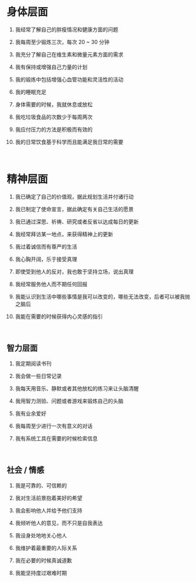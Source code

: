 # 身体层面

1. 我经常了解自己的胖瘦情况和健康方面的问题    

2. 我每周至少锻炼三次，每次 20 ~ 30 分钟

3. 我充分了解自己在维生素和微量元素方面的需求

4. 我有保持或增强自己力量的计划

5. 我的锻炼中包括增强心血管功能和灵活性的活动

6. 我的睡眠充足

7. 身体需要的时候，我就休息或放松

8. 我吃垃圾食品的次数少于每周两次

9. 我应付压力的方法是积极而有效的

10. 我的日常饮食基于科学而且能满足我日常的需要

<br>

# 精神层面

1. 我已确定了自己的价值观，据此规划生活并付诸行动

2. 我已制定了使命宣言，据此确定有关自己生活的愿景

3. 我已通过深思、祈祷、研究或者反省以达成每日的更新

4. 我经常拜访某一地点，来获得精神上的更新

5. 我过着诚信而有尊严的生活

6. 我心胸开阔，乐于接受真理

7. 即使受到他人的反对，我也敢于坚持立场，说出真理

8. 我经常服务他人而不期任何回报

9. 我能认识到生活中哪些事情是我可以改变的，哪些无法改变，后者可以被我抛之脑后

10. 我能在需要的时候获得内心灵感的指引

<br> 

## 智力层面

1. 我定期阅读书刊

2. 我会做一些日常记录

3. 我每天用音乐、静默或者其他放松的练习来让头脑清醒

4. 我用智力测验、问题或者游戏来锻炼自己的头脑

5. 我有业余爱好

6. 我每周至少进行一次有意义的对话

7. 我有系统工具在需要的时候检索信息

<br>

## 社会 / 情感

1. 我是可靠的、可信赖的

2. 我对生活前景抱着美好的希望

3. 我会影响他人并给予他们支持

4. 我倾听他人的意见，而不只是自我表达

5. 我设身处地地关心他人

6. 我维护着最重要的人际关系

7. 我在必要的时候真诚道歉

8. 我能坚持度过艰难时期


